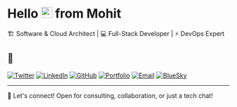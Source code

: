 # Hello <img src="https://media.giphy.com/media/hvRJCLFzcasrR4ia7z/giphy.gif" width="25px"> from Mohit

 🏗️ Software & Cloud Architect | 💻 Full-Stack Developer | ⚡ DevOps Expert

## 🤝 

[![Twitter](https://img.shields.io/badge/Twitter-%40aboutmohit-1DA1F2?style=for-the-badge&logo=twitter&logoColor=white)](https://twitter.com/aboutmohit)
[![LinkedIn](https://img.shields.io/badge/LinkedIn-mohitaroralive-0077B5?style=for-the-badge&logo=linkedin&logoColor=white)](https://linkedin.com/in/mohitaroralive)
[![GitHub](https://img.shields.io/badge/GitHub-imohitarora-181717?style=for-the-badge&logo=github&logoColor=white)](https://github.com/imohitarora)
[![Portfolio](https://img.shields.io/badge/Website-aboutmohit.com-4CAF50?style=for-the-badge&logo=google-chrome&logoColor=white)](https://aboutmohit.com)
[![Email](https://img.shields.io/badge/Email-me%40aboutmohit.com-D14836?style=for-the-badge&logo=gmail&logoColor=white)](mailto:me@aboutmohit.com)
[![BlueSky](https://img.shields.io/badge/BlueSky-aboutmohit.com-0285FF?style=for-the-badge&logo=bluesky&logoColor=white)](https://bsky.app/profile/aboutmohit.com)

---

💬 Let's connect! Open for consulting, collaboration, or just a tech chat!
